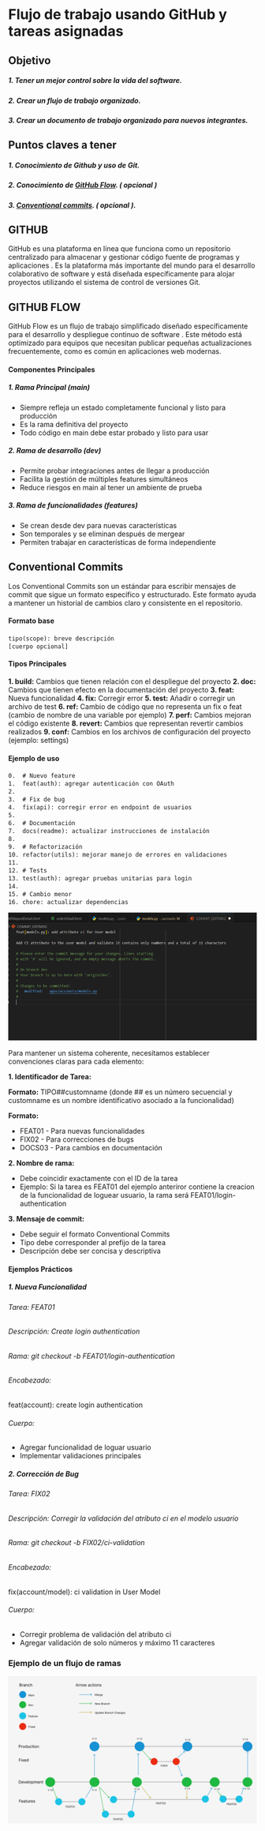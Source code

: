 # **Flujo de trabajo usando GitHub y tareas asignadas**
## **Objetivo**
##### **1. Tener un mejor control sobre la vida del software.**
   
##### **2. Crear un flujo de trabajo organizado.**
   
##### **3. Crear un documento de trabajo organizado para nuevos integrantes.**


## **Puntos claves a tener**
##### **1. Conocimiento de Github y uso de Git.**
   
##### **2. Conocimiento de [GitHub Flow](https://medium.com/@yanminthwin/understanding-github-flow-and-git-flow-957bc6e12220).  ( opcional )**
 
   
##### **3. [Conventional commits](https://www.conventionalcommits.org/en/v1.0.0/). ( opcional ).**



## **GITHUB**
GitHub es una plataforma en línea que funciona como un repositorio centralizado para almacenar y gestionar código fuente de programas y aplicaciones . Es la plataforma más importante del mundo para el desarrollo colaborativo de software y está diseñada específicamente para alojar proyectos utilizando el sistema de control de versiones Git.

## **GITHUB FLOW**
GitHub Flow es un flujo de trabajo simplificado diseñado específicamente para el desarrollo y despliegue continuo de software . Este método está optimizado para equipos que necesitan publicar pequeñas actualizaciones frecuentemente, como es común en aplicaciones web modernas.

#### Componentes Principales
##### **1. Rama Principal (main)**
   *	Siempre refleja un estado completamente funcional y listo para producción
   *	Es la rama definitiva del proyecto
   *	Todo código en main debe estar probado y listo para usar

##### **2. Rama de desarrollo (dev)**
   *	Permite probar integraciones antes de llegar a producción
   *	Facilita la gestión de múltiples features simultáneos
   *	Reduce riesgos en main al tener un ambiente de prueba


##### **3. Rama de funcionalidades (features)**
   *	Se crean desde dev para nuevas características
   *	Son temporales y se eliminan después de mergear
   *	Permiten trabajar en características de forma independiente


## **Conventional Commits**
Los Conventional Commits son un estándar para escribir mensajes de commit que sigue un formato específico y estructurado. Este formato ayuda a mantener un historial de cambios claro y consistente en el repositorio.

#### Formato base
```
tipo(scope): breve descripción
[cuerpo opcional]
```

#### Tipos Principales
**1.	build:** Cambios que tienen relación con el despliegue del proyecto
**2.	doc:**	 Cambios que tienen efecto en la documentación del proyecto
**3.	feat:**	 Nueva funcionalidad
**4.	fix:**	 Corregir error
**5.	test:** Añadir o corregir un archivo de test
**6.	ref:**	Cambio de código que no representa un fix o feat (cambio de nombre de una variable por ejemplo)
**7.	perf:**	Cambios mejoran el código existente
**8.	revert:**	 Cambios que representan revertir cambios realizados
**9.	conf:**	 Cambios en los archivos de configuración del proyecto (ejemplo: settings)

#### Ejemplo de uso

```
0.	# Nuevo feature
1.	feat(auth): agregar autenticación con OAuth
2.	
3.	# Fix de bug
4.	fix(api): corregir error en endpoint de usuarios
5.	
6.	# Documentación
7.	docs(readme): actualizar instrucciones de instalación
8.	
9.	# Refactorización
10.	refactor(utils): mejorar manejo de errores en validaciones
11.	
12.	# Tests
13.	test(auth): agregar pruebas unitarias para login
14.	
15.	# Cambio menor
16.	chore: actualizar dependencias

```

![ejmplo_de_commit](img/image.png)


Para mantener un sistema coherente, necesitamos establecer convenciones claras para cada elemento:

**1. Identificador de Tarea:** 

**Formato:** TIPO##customname (donde ## es un número secuencial y customname es un nombre identificativo asociado a la funcionalidad)

**Formato:**
* 	FEAT01 - Para nuevas funcionalidades
*	FIX02 - Para correcciones de bugs
*	DOCS03 - Para cambios en documentación

**2. Nombre de rama:**
* 	Debe coincidir exactamente con el ID de la tarea
*	Ejemplo: Si la tarea es FEAT01  del ejemplo anteriror contiene la creacion de la funcionalidad de loguear usuario, la rama será FEAT01/login-authentication


**3. Mensaje de commit:**
*  Debe seguir el formato Conventional Commits
*	Tipo debe corresponder al prefijo de la tarea
*	Descripción debe ser concisa y descriptiva


#### Ejemplos Prácticos


#####  1. Nueva Funcionalidad
###### Tarea: FEAT01
###### Descripción: Create login authentication
###### Rama: git checkout -b FEAT01/login-authentication
###### Encabezado: 
feat(account): create login authentication
###### Cuerpo: 
- Agregar funcionalidad de loguar usuario
- Implementar validaciones principales


##### 2.	Corrección de Bug
###### Tarea: FIX02
###### Descripción: Corregir la validación del atributo ci en el modelo usuario
###### Rama: git checkout -b FIX02/ci-validation
###### Encabezado: 
fix(account/model): ci validation in User Model 
###### Cuerpo: 
- Corregir problema de validación del atributo ci
- Agregar validación de solo números y máximo 11 caracteres




### Ejemplo de un flujo de ramas

![ejmplo_de_ramas](img/image2.png)